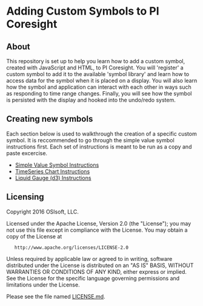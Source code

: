 # Adding Custom Symbols to PI Coresight
## About
This repository is set up to help you learn how to add a custom symbol, created with JavaScript and HTML, to PI Coresight. You will 'register' a custom symbol to add it to the available 'symbol library' and learn how to access data for the symbol when it is placed on a display. You will also learn how the symbol and application can interact with each other in ways such as responding to time range changes. Finally, you will see how the symbol is persisted with the display and hooked into the undo/redo system.

## Creating new symbols
Each section below is used to walkthrough the creation of a specific custom symbol. It is reccommended to go through the simple value symbol instructions first. Each set of instructions is meant to be run as a copy and paste excercise. 

* [Simple Value Symbol Instructions](SimpleValueSymbol.md)
* [TimeSeries Chart Instructions](TimeSeriesChart.md)
* [Liquid Gauge (d3) Instructions](LiquidGauge.md)

## Licensing
Copyright 2016 OSIsoft, LLC.

   Licensed under the Apache License, Version 2.0 (the "License");
   you may not use this file except in compliance with the License.
   You may obtain a copy of the License at

       http://www.apache.org/licenses/LICENSE-2.0

   Unless required by applicable law or agreed to in writing, software
   distributed under the License is distributed on an "AS IS" BASIS,
   WITHOUT WARRANTIES OR CONDITIONS OF ANY KIND, either express or implied.
   See the License for the specific language governing permissions and
   limitations under the License.
   
Please see the file named [LICENSE.md](LICENSE.md).